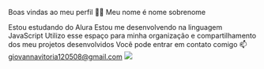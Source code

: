Boas vindas ao meu perfil 💙💙
Meu nome é nome sobrenome

Estou estudando do Alura
Estou me desenvolvendo na linguagem JavaScript
Utilizo esse espaço para minha organização e compartilhamento dos meu projetos desenvolvidos
Você pode entrar em contato comigo 📫
giovannavitoria120508@gmail.com
![](link)
